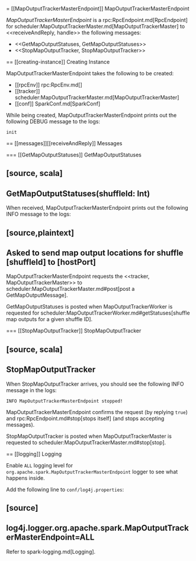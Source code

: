 = [[MapOutputTrackerMasterEndpoint]] MapOutputTrackerMasterEndpoint

*MapOutputTrackerMasterEndpoint* is a rpc:RpcEndpoint.md[RpcEndpoint] for scheduler:MapOutputTrackerMaster.md[MapOutputTrackerMaster] to <<receiveAndReply, handle>> the following messages:

* <<GetMapOutputStatuses, GetMapOutputStatuses>>
* <<StopMapOutputTracker, StopMapOutputTracker>>

== [[creating-instance]] Creating Instance

MapOutputTrackerMasterEndpoint takes the following to be created:

* [[rpcEnv]] rpc:RpcEnv.md[]
* [[tracker]] scheduler:MapOutputTrackerMaster.md[MapOutputTrackerMaster]
* [[conf]] SparkConf.md[SparkConf]

While being created, MapOutputTrackerMasterEndpoint prints out the following DEBUG message to the logs:

```
init
```

== [[messages]][[receiveAndReply]] Messages

=== [[GetMapOutputStatuses]] GetMapOutputStatuses

[source, scala]
----
GetMapOutputStatuses(shuffleId: Int)
----

When received, MapOutputTrackerMasterEndpoint prints out the following INFO message to the logs:

[source,plaintext]
----
Asked to send map output locations for shuffle [shuffleId] to [hostPort]
----

MapOutputTrackerMasterEndpoint requests the <<tracker, MapOutputTrackerMaster>> to scheduler:MapOutputTrackerMaster.md#post[post a GetMapOutputMessage].

GetMapOutputStatuses is posted when MapOutputTrackerWorker is requested for scheduler:MapOutputTrackerWorker.md#getStatuses[shuffle map outputs for a given shuffle ID].

=== [[StopMapOutputTracker]] StopMapOutputTracker

[source, scala]
----
StopMapOutputTracker
----

When StopMapOutputTracker arrives, you should see the following INFO message in the logs:

```
INFO MapOutputTrackerMasterEndpoint stopped!
```

MapOutputTrackerMasterEndpoint confirms the request (by replying `true`) and rpc:RpcEndpoint.md#stop[stops itself] (and stops accepting messages).

StopMapOutputTracker is posted when MapOutputTrackerMaster is requested to scheduler:MapOutputTrackerMaster.md#stop[stop].

== [[logging]] Logging

Enable `ALL` logging level for `org.apache.spark.MapOutputTrackerMasterEndpoint` logger to see what happens inside.

Add the following line to `conf/log4j.properties`:

[source]
----
log4j.logger.org.apache.spark.MapOutputTrackerMasterEndpoint=ALL
----

Refer to spark-logging.md[Logging].
